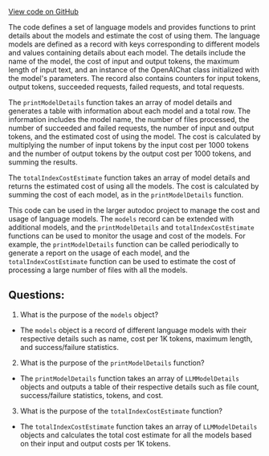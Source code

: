 [View code on GitHub](https://github.com/context-labs/autodoc/blob/master/src/cli/utils/LLMUtil.ts)

The code defines a set of language models and provides functions to print details about the models and estimate the cost of using them. The language models are defined as a record with keys corresponding to different models and values containing details about each model. The details include the name of the model, the cost of input and output tokens, the maximum length of input text, and an instance of the OpenAIChat class initialized with the model's parameters. The record also contains counters for input tokens, output tokens, succeeded requests, failed requests, and total requests.

The `printModelDetails` function takes an array of model details and generates a table with information about each model and a total row. The information includes the model name, the number of files processed, the number of succeeded and failed requests, the number of input and output tokens, and the estimated cost of using the model. The cost is calculated by multiplying the number of input tokens by the input cost per 1000 tokens and the number of output tokens by the output cost per 1000 tokens, and summing the results.

The `totalIndexCostEstimate` function takes an array of model details and returns the estimated cost of using all the models. The cost is calculated by summing the cost of each model, as in the `printModelDetails` function.

This code can be used in the larger autodoc project to manage the cost and usage of language models. The `models` record can be extended with additional models, and the `printModelDetails` and `totalIndexCostEstimate` functions can be used to monitor the usage and cost of the models. For example, the `printModelDetails` function can be called periodically to generate a report on the usage of each model, and the `totalIndexCostEstimate` function can be used to estimate the cost of processing a large number of files with all the models.
## Questions: 
 1. What is the purpose of the `models` object?
- The `models` object is a record of different language models with their respective details such as name, cost per 1K tokens, maximum length, and success/failure statistics.

2. What is the purpose of the `printModelDetails` function?
- The `printModelDetails` function takes an array of `LLMModelDetails` objects and outputs a table of their respective details such as file count, success/failure statistics, tokens, and cost.

3. What is the purpose of the `totalIndexCostEstimate` function?
- The `totalIndexCostEstimate` function takes an array of `LLMModelDetails` objects and calculates the total cost estimate for all the models based on their input and output costs per 1K tokens.